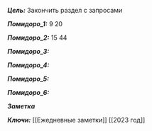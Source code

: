
***Цель:***  Закончить раздел с запросами

***Помидоро_1:***  9 20

***Помидоро_2:*** 15 44 

***Помидоро_3:*** 

***Помидоро_4:*** 

***Помидоро_5:*** 

***Помидоро_6:*** 

***Заметка*** 


***Ключи:*** [[Ежедневные заметки]]  [[2023 год]]